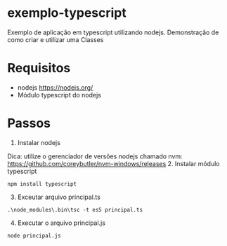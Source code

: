# exemplo-typescript
Exemplo de aplicação em typescript utilizando nodejs.
Demonstração de como criar e utilizar uma Classes

# Requisitos
- nodejs https://nodejs.org/
- Módulo typescript do nodejs

# Passos

1. Instalar nodejs

Dica: utilize o gerenciador de versões nodejs chamado nvm: https://github.com/coreybutler/nvm-windows/releases
2. Instalar módulo typescript

`npm install typescript`

3. Exceutar arquivo principal.ts

`.\node_modules\.bin\tsc -t es5 principal.ts `

4. Executar o arquivo principal.js

`node principal.js`